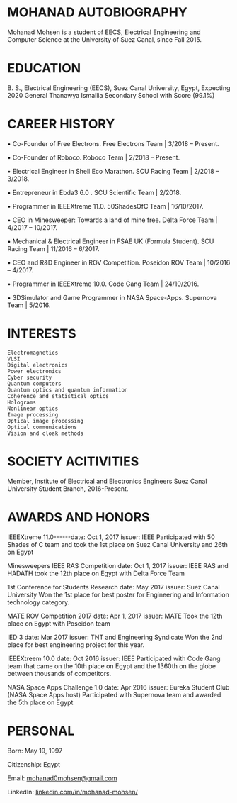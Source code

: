 # MOHANAD AUTOBIOGRAPHY

Mohanad Mohsen is a student of EECS, Electrical Engineering and Computer Science at the University of Suez Canal, since Fall 2015.

# EDUCATION

B. S., Electrical Engineering (EECS), Suez Canal University, Egypt, Expecting 2020 
General Thanawya Ismailia Secondary School with Score (99.1%) 

# CAREER HISTORY

•	Co-Founder of Free Electrons.
Free Electrons Team | 3/2018 – Present.

•	Co-Founder of Roboco.
Roboco Team | 2/2018 – Present.

•	Electrical Engineer in Shell Eco Marathon.
SCU Racing Team | 2/2018 – 3/2018.

•	Entrepreneur in Ebda3 6.0 .
SCU Scientific Team | 2/2018.

•	Programmer in IEEEXtreme 11.0.
50ShadesOfC Team | 16/10/2017.

•	CEO in Minesweeper: Towards a land of mine free.
Delta Force Team | 4/2017 – 10/2017.

•	Mechanical & Electrical Engineer in FSAE UK (Formula Student).
SCU Racing Team | 11/2016 – 6/2017.

•	CEO and R&D Engineer in ROV Competition.
Poseidon ROV Team | 10/2016 – 4/2017.
    
•	Programmer in IEEEXtreme 10.0.
Code Gang Team | 24/10/2016.

•	3DSimulator and Game Programmer in NASA Space-Apps.
Supernova Team | 5/2016.


# INTERESTS

    Electromagnetics
    VLSI
    Digital electronics
    Power electronics
    Cyber security
    Quantum computers
    Quantum optics and quantum information 
    Coherence and statistical optics
    Holograms
    Nonlinear optics 
    Image processing 
    Optical image processing
    Optical communications
    Vision and cloak methods

# SOCIETY ACITIVITIES

Member, Institute of Electrical and Electronics Engineers Suez Canal University Student Branch, 2016-Present. 

# AWARDS AND HONORS

IEEEXtreme 11.0------date: Oct 1, 2017          issuer: IEEE
Participated with 50 Shades of C team and took the 1st place on Suez Canal University and 26th on Egypt
    
Minesweepers IEEE RAS Competition          date: Oct 1, 2017          issuer: IEEE RAS and HADATH
took the 12th place on Egypt with Delta Force Team

1st Conference for Students Research          date: May 2017          issuer: Suez Canal University
Won the 1st place for best poster for Engineering and Information technology category.

MATE ROV Competition 2017          date: Apr 1, 2017          issuer: MATE
Took the 12th place on Egypt with Poseidon team

IED 3          date: Mar 2017          issuer: TNT and Engineering Syndicate
Won the 2nd place for best engineering project for this year.

IEEEXtreem 10.0      date: Oct 2016          issuer: IEEE
Participated with Code Gang team that came on the 10th place on Egypt and the 1360th on the globe between thousands of competitors.

NASA Space Apps Challenge 1.0          date: Apr 2016            issuer: Eureka Student Club (NASA Space Apps host)
Participated with Supernova team and awarded the 5th place on Egypt


# PERSONAL
Born: May 19, 1997

Citizenship: Egypt

Email: [mohanad0mohsen@gmail.com](mohanad0mohsen@gmail.com)

LinkedIn: [linkedin.com/in/mohanad-mohsen/](https://www.linkedin.com/in/mohanad-mohsen/)
